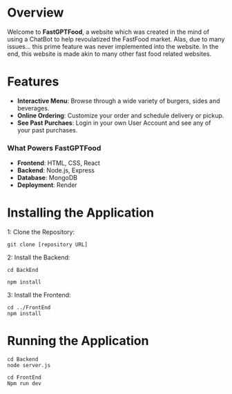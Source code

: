 # Overview

Welcome to **FastGPTFood**, a website which was created in the mind of using a ChatBot to help revoulatized the FastFood market. Alas, due to many issues... this prime feature was never implemented into the website. In the end, this website is made akin to many other fast food related websites.

# Features

- **Interactive Menu**: Browse through a wide variety of burgers, sides and beverages.
- **Online Ordering**: Customize your order and schedule delivery or pickup.
- **See Past Purchaes**: Login in your own User Account and see any of your past purchases.

### What Powers FastGPTFood
- **Frontend**: HTML, CSS, React
- **Backend**: Node.js, Express
- **Database**: MongoDB
- **Deployment**: Render

# Installing the Application

1: Clone the Repository: 

	git clone [repository URL]

2: Install the Backend:

	cd BackEnd

	npm install

3: Install the Frontend:

	cd ../FrontEnd
	npm install

# Running the Application

	cd Backend
	node server.js

	cd FrontEnd
	Npm run dev
